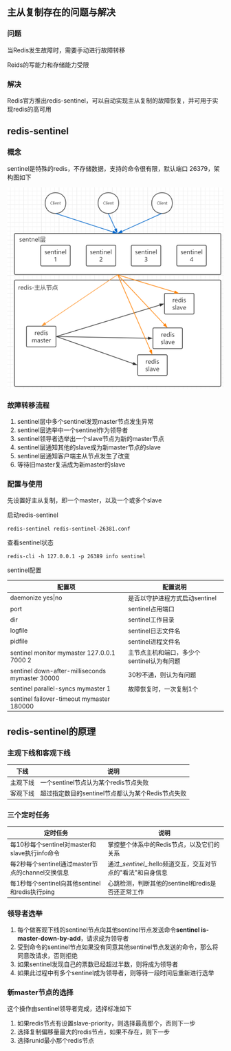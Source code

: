 ## 主从复制存在的问题与解决

### 问题

当Redis发生故障时，需要手动进行故障转移

Reids的写能力和存储能力受限

### 解决

Redis官方推出redis-sentinel，可以自动实现主从复制的故障恢复，并可用于实现redis的高可用



## redis-sentinel

### 概念

sentinel是特殊的redis，不存储数据，支持的命令很有限，默认端口 26379，架构图如下

![](./images/image-20210623102935827.png)

### 故障转移流程

1. sentinel层中多个sentinel发现master节点发生异常
2. sentinel层选举中一个sentinel作为领导者
3. sentinel领导者选举出一个slave节点为新的master节点
4. sentinel层通知其他的slave成为新master节点的slave
5. sentinel层通知客户端主从节点发生了改变
6. 等待旧master复活成为新master的slave

### 配置与使用

先设置好主从复制，即一个master，以及一个或多个slave

启动redis-sentinel

```shell
redis-sentinel redis-sentinel-26381.conf
```

查看sentinel状态

```shell
redis-cli -h 127.0.0.1 -p 26389 info sentinel
```

sentinel配置

| 配置项                                          | 配置说明                                   |
| ----------------------------------------------- | ------------------------------------------ |
| daemonize yes\|no                               | 是否以守护进程方式启动sentinel             |
| port                                            | sentinel占用端口                           |
| dir                                             | sentinel工作目录                           |
| logfile                                         | sentinel日志文件名                         |
| pidfile                                         | sentinel进程文件名                         |
| sentinel monitor mymaster 127.0.0.1 7000 2      | 主节点主机和端口，多少个sentinel认为有问题 |
| sentinel down-after-milliseconds mymaster 30000 | 30秒不通，则认为有问题                     |
| sentinel parallel-syncs mymaster 1              | 故障恢复时，一次复制1个                    |
| sentinel failover-timeout mymaster 180000       |                                            |



## redis-sentinel的原理

### 主观下线和客观下线

| 下线     | 说明                                              |
| -------- | ------------------------------------------------- |
| 主观下线 | 一个sentinel节点认为某个redis节点失败             |
| 客观下线 | 超过指定数目的sentinel节点都认为某个Redis节点失败 |

### 三个定时任务

| 定时任务                                         | 说明                                                         |
| ------------------------------------------------ | ------------------------------------------------------------ |
| 每10秒每个sentinel对master和slave执行info命令    | 掌控整个体系中的Redis节点，以及它们的关系                    |
| 每2秒每个sentinel通过master节点的channel交换信息 | 通过\__sentinel__:hello频道交互，交互对节点的"看法"和自身信息 |
| 每1秒每个sentinel向其他sentinel和redis执行ping   | 心跳检测，判断其他的sentinel和redis是否还正常工作            |

### 领导者选举

1. 每个做客观下线的sentinel节点向其他sentinel节点发送命令**sentinel is-master-down-by-add**，请求成为领导者
2. 受到命令的sentinel节点如果没有同意其他sentinel节点发送的命令，那么将同意改请求，否则拒绝
3. 如果sentinel发现自己的票数已经超过半数，则将成为领导者
4. 如果此过程中有多个sentinel成为领导者，则等待一段时间后重新进行选举

### 新master节点的选择

这个操作由sentinel领导者完成，选择标准如下

1. 如果redis节点有设置slave-priority，则选择最高那个，否则下一步
2. 选择复制偏移量最大的redis节点，如果不存在，则下一步
3. 选择runid最小那个redis节点





